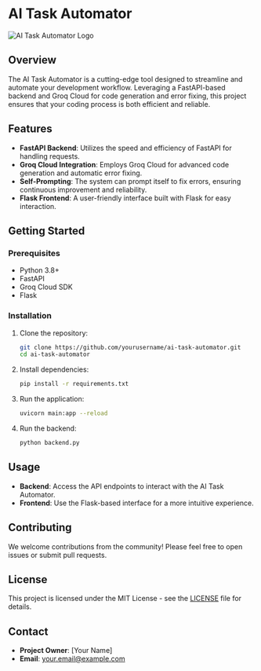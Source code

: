 
# AI Task Automator

![AI Task Automator Logo](https://via.placeholder.com/150)

## Overview
The AI Task Automator is a cutting-edge tool designed to streamline and automate your development workflow. Leveraging a FastAPI-based backend and Groq Cloud for code generation and error fixing, this project ensures that your coding process is both efficient and reliable.

## Features
- **FastAPI Backend**: Utilizes the speed and efficiency of FastAPI for handling requests.
- **Groq Cloud Integration**: Employs Groq Cloud for advanced code generation and automatic error fixing.
- **Self-Prompting**: The system can prompt itself to fix errors, ensuring continuous improvement and reliability.
- **Flask Frontend**: A user-friendly interface built with Flask for easy interaction.

## Getting Started
### Prerequisites
- Python 3.8+
- FastAPI
- Groq Cloud SDK
- Flask

### Installation
1. Clone the repository:
   ```bash
   git clone https://github.com/yourusername/ai-task-automator.git
   cd ai-task-automator
   ```

2. Install dependencies:
   ```bash
   pip install -r requirements.txt
   ```

3. Run the application:
   ```bash
   uvicorn main:app --reload
   ```

4. Run the backend:
   ```bash
   python backend.py
   ```

## Usage
- **Backend**: Access the API endpoints to interact with the AI Task Automator.
- **Frontend**: Use the Flask-based interface for a more intuitive experience.

## Contributing
We welcome contributions from the community! Please feel free to open issues or submit pull requests.

## License
This project is licensed under the MIT License - see the [LICENSE](LICENSE) file for details.

## Contact
- **Project Owner**: [Your Name]
- **Email**: your.email@example.com
